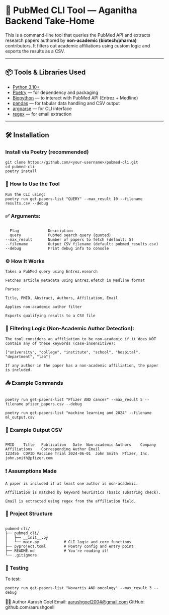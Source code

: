 # 🔬 PubMed CLI Tool — Aganitha Backend Take-Home

This is a command-line tool that queries the PubMed API and extracts research papers authored by **non-academic (biotech/pharma)** contributors. It filters out academic affiliations using custom logic and exports the results as a CSV.

---

## 📦 Tools & Libraries Used

- [Python 3.10+](https://www.python.org/)
- [Poetry](https://python-poetry.org/) — for dependency and packaging
- [Biopython](https://biopython.org/) — to interact with PubMed API (Entrez + Medline)
- [pandas](https://pandas.pydata.org/) — for tabular data handling and CSV output
- [argparse](https://docs.python.org/3/library/argparse.html) — for CLI interface
- [regex](https://docs.python.org/3/library/re.html) — for email extraction

---

## 🛠️ Installation

### Install via Poetry (recommended)

````
git clone https://github.com/<your-username>/pubmed-cli.git
cd pubmed-cli
poetry install

````


### 🚀 How to Use the Tool

```
Run the CLI using:
poetry run get-papers-list "QUERY" --max_result 10 --filename results.csv --debug
````

### ✅ Arguments:

```

  Flag	           Description
  query	           PubMed search query (quoted)
--max_result	   Number of papers to fetch (default: 5)
--filename	       Output CSV filename (default: pubmed_results.csv)
--debug	           Print debug info to console

```

### ⚙️ How It Works

```
Takes a PubMed query using Entrez.esearch

Fetches article metadata using Entrez.efetch in Medline format

Parses:

Title, PMID, Abstract, Authors, Affiliation, Email

Applies non-academic author filter

Exports qualifying results to a CSV file

```

### 🧠 Filtering Logic (Non-Academic Author Detection):
```
The tool considers an affiliation to be non-academic if it does NOT contain any of these keywords (case-insensitive):

["university", "college", "institute", "school", "hospital", "department", "lab"]

If any author in the paper has a non-academic affiliation, the paper is included.

```
### 📤 Example Commands

```

poetry run get-papers-list "Pfizer AND cancer" --max_result 5 --filename pfizer_papers.csv --debug

poetry run get-papers-list "machine learning and 2024" --filename ml_output.csv

```

### 📄 Example Output CSV

```

PMID	Title	Publication   Date	Non-academic Authors	Company Affiliations	Corresponding Author Email
123456	COVID Vaccine Trial	2024-06-01	John Smith	Pfizer, Inc.	john.smith@pfizer.com

```
### ❗ Assumptions Made

```
A paper is included if at least one author is non-academic.

Affiliation is matched by keyword heuristics (basic substring check).

Email is extracted using regex from the affiliation field.
```

### 📂 Project Structure

```

pubmed-cli/
├── pubmed_cli/
│   ├── __init__.py
│   └── main.py           # CLI logic and core functions
├── pyproject.toml        # Poetry config and entry point
├── README.md             # You're reading it!
└── .gitignore

```

### 🧪 Testing
To test:
```
poetry run get-papers-list "Novartis AND oncology" --max_result 3 --debug
```


👨‍💻 Author
Aarush Goel
Email: aarushgoel2004@gmail.com
GitHub: github.com/aarushgoell


